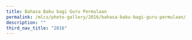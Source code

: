 ```yaml
---
title: Bahasa Baku bagi Guru Permulaan
permalink: /mlcs/photo-gallery/2016/bahasa-baku-bagi-guru-permulaan/
description: ""
third_nav_title: "2016"
---
```

